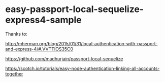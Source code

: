 # easy-passport-local-sequelize-express4-sample

Thanks to: 

http://mherman.org/blog/2015/01/31/local-authentication-with-passport-and-express-4/#.VVTTIOS35C0

https://github.com/madhurjain/passport-local-sequelize

https://scotch.io/tutorials/easy-node-authentication-linking-all-accounts-together

